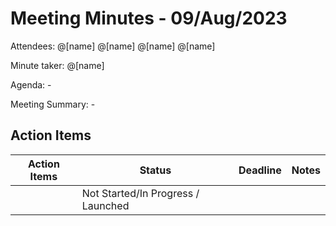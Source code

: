 # Meeting Minutes - 09/Aug/2023

Attendees: 
	@[name]
	@[name]
	@[name]
	@[name]

Minute taker: @[name]

Agenda:
    -  


Meeting Summary:
    -  


## Action Items

|  Action Items |     Status     |   Deadline   |     Notes    |
|---------------|----------------|--------------|--------------|
|               |  Not Started/In Progress / Launched  |              |              | 




